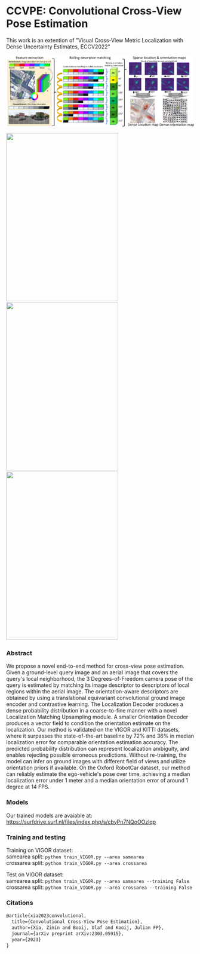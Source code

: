 # CCVPE: Convolutional Cross-View Pose Estimation

This work is an extention of "Visual Cross-View Metric Localization with Dense Uncertainty Estimates, ECCV2022"

![](figures/overview.png)

<img src="figures/VIGOR_HFOV108.gif" width="300" height="450"/> <img src="figures/VIGOR_HFOV180.gif" width="300" height="450"/>
<img src="figures/VIGOR_HFOV360.gif" width="300" height="450"/>



### Abstract
We propose a novel end-to-end method for cross-view pose estimation. Given a ground-level query image and an aerial image that covers the query's local neighborhood, the 3 Degrees-of-Freedom camera pose of the query is estimated by matching its image descriptor to descriptors of local regions within the aerial image. The orientation-aware descriptors are obtained by using a translational equivariant convolutional ground image encoder and contrastive learning. The Localization Decoder produces a dense probability distribution in a coarse-to-fine manner with a novel Localization Matching Upsampling module. A smaller Orientation Decoder produces a vector field to condition the orientation estimate on the localization. Our method is validated on the VIGOR and KITTI datasets, where it surpasses the state-of-the-art baseline by 72% and 36% in median localization error for comparable orientation estimation accuracy. The predicted probability distribution can represent localization ambiguity, and enables rejecting possible erroneous predictions.
Without re-training, the model can infer on ground images with different field of views and utilize orientation priors if available. On the Oxford RobotCar dataset, our method can reliably estimate the ego-vehicle's pose over time, achieving a median localization error under 1 meter and a median orientation error of around 1 degree at 14 FPS.

### Models
Our trained models are avaiable at: https://surfdrive.surf.nl/files/index.php/s/cbyPn7NQoOOzlqp

### Training and testing
Training on VIGOR dataset: <br />
samearea split: `python train_VIGOR.py --area samearea` <br />
crossarea split: `python train_VIGOR.py --area crossarea` <br />

Test on VIGOR dataset: <br />
samearea split: `python train_VIGOR.py --area samearea --training False` <br />
crossarea split: `python train_VIGOR.py --area crossarea --training False` <br />


### Citations
```
@article{xia2023convolutional,
  title={Convolutional Cross-View Pose Estimation},
  author={Xia, Zimin and Booij, Olaf and Kooij, Julian FP},
  journal={arXiv preprint arXiv:2303.05915},
  year={2023}
}
```
